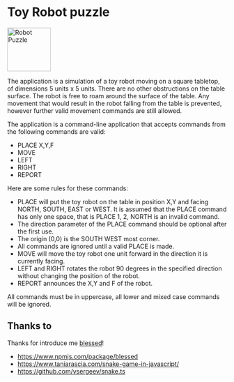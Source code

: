 # Toy Robot puzzle

<img src="https://notion-emojis.s3-us-west-2.amazonaws.com/prod/svg-twitter/1f916.svg" alt="Robot Puzzle" style="height: 100px; width:100px;"/>

The application is a simulation of a toy robot moving on a square tabletop, of dimensions 5 units x 5 units. There are no other obstructions on the table surface. The robot is free to roam around the surface of the table. Any movement that would result in the robot falling from the table is prevented, however further valid movement commands are still allowed.

The application is a command-line application that accepts commands from the following commands are valid:

- PLACE X,Y,F
- MOVE
- LEFT
- RIGHT
- REPORT

Here are some rules for these commands:

- PLACE will put the toy robot on the table in position X,Y and facing NORTH, SOUTH, EAST or WEST. It is assumed that the PLACE command has only one space, that is PLACE 1, 2, NORTH is an invalid command.
- The direction parameter of the PLACE command should be optional after the first use.
- The origin (0,0) is the SOUTH WEST most corner.
- All commands are ignored until a valid PLACE is made.
- MOVE will move the toy robot one unit forward in the direction it is currently facing.
- LEFT and RIGHT rotates the robot 90 degrees in the specified direction without changing the position of the robot.
- REPORT announces the X,Y and F of the robot.

All commands must be in uppercase, all lower and mixed case commands will be ignored.

## Thanks to

Thanks for introduce me [blessed](https://www.npmjs.com/package/blessed)!

- https://www.npmjs.com/package/blessed
- https://www.taniarascia.com/snake-game-in-javascript/
- https://github.com/vsergeev/snake.ts
